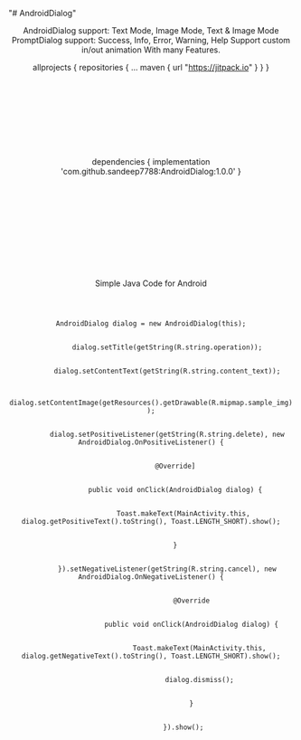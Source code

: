 "# AndroidDialog" 


<p>

<center>
    <bold>
AndroidDialog support: Text Mode, Image Mode, Text & Image Mode
PromptDialog support: Success, Info, Error, Warning, Help
Support custom in/out animation
With many Features.
    </bold>


allprojects {
    repositories {
        ...
        maven { url "https://jitpack.io" }
    }
}
<br>
<br>
<br>
<br>
<br>
<br>
<br>
<br>
<br>






dependencies {
   implementation 'com.github.sandeep7788:AndroidDialog:1.0.0'
}

<br>
<br>
<br>
<br>
<br>
<br>
<br>
<br>
<br>






Simple Java Code for Android
<br>


<code>
        <br>
AndroidDialog dialog = new AndroidDialog(this);
        <br>
        dialog.setTitle(getString(R.string.operation));
        <br>
        dialog.setContentText(getString(R.string.content_text));
        <br>
        dialog.setContentImage(getResources().getDrawable(R.mipmap.sample_img));
        <br>
        dialog.setPositiveListener(getString(R.string.delete), new AndroidDialog.OnPositiveListener() {
        <br>
            @Override]
        <br>
            public void onClick(AndroidDialog dialog) {
        <br>
                Toast.makeText(MainActivity.this, dialog.getPositiveText().toString(), Toast.LENGTH_SHORT).show();
        <br>
            }
        <br>
        }).setNegativeListener(getString(R.string.cancel), new AndroidDialog.OnNegativeListener() {
        <br>
                    @Override
        <br>
                    public void onClick(AndroidDialog dialog) {
        <br>
                        Toast.makeText(MainActivity.this, dialog.getNegativeText().toString(), Toast.LENGTH_SHORT).show();
        <br>
                        dialog.dismiss();
        <br>
                    }
        <br>
                }).show();
        <br>
    </code>
<br>

</center>
</p>
<br>
<br>
<br>
<br>
